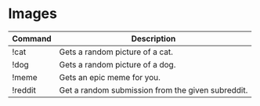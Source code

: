 # Images

| Command | Description                                       |
|---------|---------------------------------------------------|
| !cat    | Gets a random picture of a cat.                   |
| !dog    | Gets a random picture of a dog.                   |
| !meme   | Gets an epic meme for you.                       |
| !reddit | Get a random submission from the given subreddit. |
